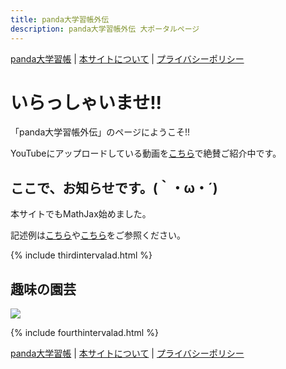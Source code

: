 ```yaml
---
title: panda大学習帳外伝
description: panda大学習帳外伝 大ポータルページ
---
```

[panda大学習帳](https://pandanote.info/) \| [本サイトについて](https://sidestory.pandanote.info/about/) \| [プライバシーポリシー](https://pandanote.info/?page_id=69)

# いらっしゃいませ!!
「panda大学習帳外伝」のページにようこそ!!

YouTubeにアップロードしている動画を[こちら](https://sidestory.pandanote.info/youtube.html)で絶賛ご紹介中です。
## ここで、お知らせです。(｀・ω・´)
本サイトでもMathJax始めました。

記述例は[こちら](https://sidestory.pandanote.info/3657bis.html)や[こちら](https://sidestory.pandanote.info/3810bis.html)をご参照ください。

{% include thirdintervalad.html %}

## 趣味の園芸

<img src="https://grass-graph.moshimo.works/images/pandanote-info.png">

{% include fourthintervalad.html %}

[panda大学習帳](https://pandanote.info/) \| [本サイトについて](https://sidestory.pandanote.info/about/) \| [プライバシーポリシー](https://pandanote.info/?page_id=69)
